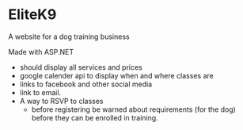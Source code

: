 # EliteK9

A website for a dog training business

Made with ASP.NET

- should display all services and prices
- google calender api to display when and where classes are
- links to facebook and other social media
- link to email.
- A way to RSVP to classes
   - before registering be warned about requirements (for the dog) before they can be enrolled in training.
